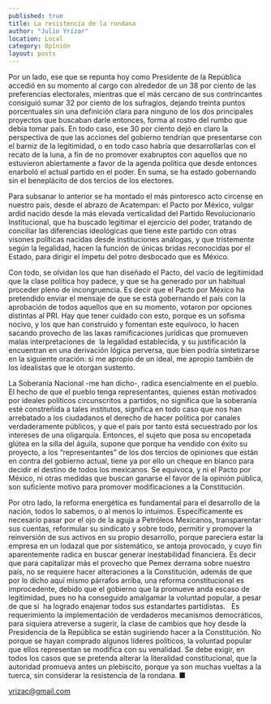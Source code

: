 ```yaml
---
published: true
title: La resistencia de la rondana
author: "Julio Yrízar"
location: Local
category: Opinión
layout: posts
---
```


Por un lado, ese que se repunta hoy como Presidente de la República accedió en su momento al cargo con alrededor de un 38 por ciento de las preferencias electorales, mientras que el más cercano de sus contrincantes consiguió sumar 32 por ciento de los sufragios, dejando treinta puntos porcentuales sin una definición clara para ninguno de los dos principales proyectos que buscaban darle entonces, forma al rostro del rumbo que debía tomar país. En todo caso, ese 30 por ciento dejó en claro la perspectiva de que las acciones del gobierno tendrían que presentarse con el barniz de la legitimidad, o en todo caso habría que desarrollarlas con el recato de la luna, a fin de no promover exabruptos con aquellos que no estuvieron abiertamente a favor de la agenda política que desde entonces enarboló el actual partido en el poder. En suma, se ha estado gobernando sin el beneplácito de dos tercios de los electores.

Para subsanar lo anterior se ha montado el más pintoresco acto circense en nuestro país, desde el abrazo de Acatempan: el Pacto por México, vulgar ardid nacido desde la más elevada verticalidad del Partido Revolucionario Institucional, que ha buscado legitimar el ejercicio del poder, tratando de conciliar las diferencias ideológicas que tiene este partido con otras visones políticas nacidas desde instituciones análogas, y que tristemente según la legalidad, hacen la función de únicas bridas reconocidas por el Estado, para dirigir el ímpetu del potro desbocado que es México. 

Con todo, se olvidan los que han diseñado el Pacto, del vacío de legitimidad que la clase política hoy padece, y que se ha generado por un habitual proceder pleno de incongruencia. Es decir que el Pacto por México ha pretendido enviar el mensaje de que se está gobernando el país con la aprobación de todos aquellos que en su momento, votaron por opciones distintas al PRI. Hay que tener cuidado con esto, porque es un sofisma nocivo, y los que han construido y fomentan este equívoco, lo hacen sacando provecho de las laxas ramificaciones jurídicas que promueven malas interpretaciones de  la legalidad establecida, y su justificación la encuentran en una derivación lógica perversa, que bien podría sintetizarse en la siguiente oración: si me apropio de un ideal, me apropio también de los idealistas que le otorgan sustento.

La Soberanía Nacional -me han dicho-, radica esencialmente en el pueblo. El hecho de que el pueblo tenga representantes, quienes están motivados por ideales políticos circunscritos a partidos, no significa que la soberanía esté constreñida a tales institutos, significa en todo caso que nos han arrebatado a los ciudadanos el derecho de hacer política por canales verdaderamente públicos, y que el país por tanto está secuestrado por los intereses de una oligarquía. Entonces, el sujeto que posa su encopetada glútea en la silla del águila, supone que porque ha vendido con éxito su proyecto, a los “representantes” de los dos tercios de opiniones que están en contra del gobierno actual, tiene ya por ello un cheque en blanco para decidir el destino de todos los mexicanos. Se equivoca, y ni el Pacto por México, ni otras medidas que buscan ganarse el favor de la opinión pública, son suficiente motivo para promover modificaciones a la Constitución.

Por otro lado, la reforma energética es fundamental para el desarrollo de la nación, todos lo sabemos, o al menos lo intuimos. Específicamente es necesario pasar por el ojo de la aguja a Petróleos Mexicanos, transparentar sus cuentas, reformular su sindicato y sobre todo, permitir y promover la reinversión de sus activos en su propio desarrollo, porque pareciera estar la empresa en un lodazal que por sistemático, se antoja provocado, y cuyo fin aparentemente radica en buscar generar inestabilidad financiera. Es decir que para capitalizar más el provecho que Pemex derrama sobre nuestro país, no se requiere hacer alteraciones a la Constitución, además de que por lo dicho aquí mismo párrafos arriba, una reforma constitucional es improcedente, debido que el gobierno que la promueve anda escaso de legitimidad, pues no ha conseguido amalgamar la voluntad popular, a pesar de que sí  ha logrado enajenar todos sus estandartes partidistas.
 
 Es requerimiento la implementación de verdaderos mecanismos democráticos, para siquiera atreverse a sugerir, la clase de cambios que hoy desde la Presidencia de la República se están sugiriendo hacer a la Constitución. No porque se hayan comprado algunos líderes políticos, la voluntad popular que ellos representan se modifica con su venalidad. Se debe exigir, en todos los casos que se pretenda alterar la literalidad constitucional, que la autoridad promueva antes un plebiscito, porque ya son muchas vueltas a la tuerca, sin considerar la resistencia de la rondana. ■

yrizac@gmail.com
